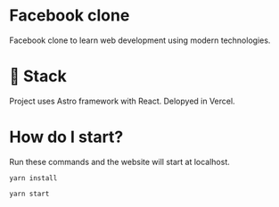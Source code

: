 # Facebook clone

Facebook clone to learn web development using modern technologies.

# 🚀 Stack
  Project uses Astro framework with React.
  Delopyed in Vercel.

# How do I start?
Run these commands and the website will start at localhost.

`yarn install`

`yarn start`